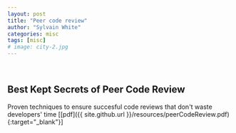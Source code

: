 ```yaml
---
layout: post
title: "Peer code review"
author: "Sylvain White"
categories: misc
tags: [misc]
# image: city-2.jpg
---
```


<br/>

## Best Kept Secrets of Peer Code Review

Proven techniques to ensure succesful code reviews that don't waste developers' time 
[[pdf]({{ site.github.url }}/resources/peerCodeReview.pdf){:target="_blank"}]
